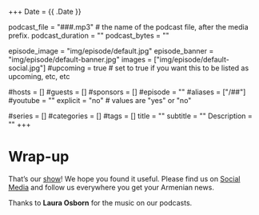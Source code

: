 +++
Date = {{ .Date }}

podcast_file = "###.mp3" # the name of the podcast file, after the media prefix.
podcast_duration = ""
podcast_bytes = ""

episode_image = "img/episode/default.jpg"
episode_banner = "img/episode/default-banner.jpg"
images = ["img/episode/default-social.jpg"]
#upcoming = true # set to true if you want this to be listed as upcoming, etc, etc

#hosts = []
#guests = []
#sponsors = []
#episode = ""
#aliases = ["/##"]
#youtube = ""
explicit = "no" # values are "yes" or "no"

#series = []
#categories = []
#tags = []
title = ""
subtitle = ""
Description = ""
+++



# Wrap-up

That’s our [show](https://podcasts.groong.org/)! We hope you found it useful. Please find us on [Social Media](https://linktr.ee/groong) and follow us everywhere you get your Armenian news.

Thanks to **Laura Osborn** for the music on our podcasts.
